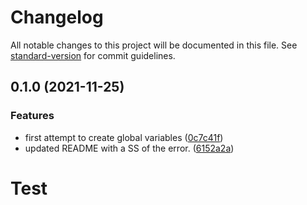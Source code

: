 # Changelog

All notable changes to this project will be documented in this file. See [standard-version](https://github.com/conventional-changelog/standard-version) for commit guidelines.

## 0.1.0 (2021-11-25)


### Features

* first attempt to create global variables ([0c7c41f](https://github.com/AnthonyLzq/test-global/commit/0c7c41fa634b0956b153fe08898c674aba03c960))
* updated README with a SS of the error. ([6152a2a](https://github.com/AnthonyLzq/test-global/commit/6152a2a3191624e14defc1c0193875a6693e1b44))

# Test